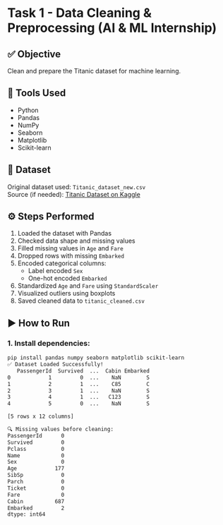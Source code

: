 # Task 1 - Data Cleaning & Preprocessing (AI & ML Internship)

## ✅ Objective
Clean and prepare the Titanic dataset for machine learning.

## 🧰 Tools Used
- Python
- Pandas
- NumPy
- Seaborn
- Matplotlib
- Scikit-learn

## 📁 Dataset
Original dataset used: `Titanic_dataset_new.csv`  
Source (if needed): [Titanic Dataset on Kaggle](https://www.kaggle.com/datasets/yasserh/titanic-dataset)

## ⚙️ Steps Performed
1. Loaded the dataset with Pandas
2. Checked data shape and missing values
3. Filled missing values in `Age` and `Fare`
4. Dropped rows with missing `Embarked`
5. Encoded categorical columns:
   - Label encoded `Sex`
   - One-hot encoded `Embarked`
6. Standardized `Age` and `Fare` using `StandardScaler`
7. Visualized outliers using boxplots
8. Saved cleaned data to `titanic_cleaned.csv`

## ▶️ How to Run

### 1. Install dependencies:
```bash
pip install pandas numpy seaborn matplotlib scikit-learn
✅ Dataset Loaded Successfully!
   PassengerId  Survived  ...  Cabin Embarked
0            1         0  ...    NaN        S
1            2         1  ...    C85        C
2            3         1  ...    NaN        S
3            4         1  ...   C123        S
4            5         0  ...    NaN        S

[5 rows x 12 columns]

🔍 Missing values before cleaning:
PassengerId      0
Survived         0
Pclass           0
Name             0
Sex              0
Age            177
SibSp            0
Parch            0
Ticket           0
Fare             0
Cabin          687
Embarked         2
dtype: int64
